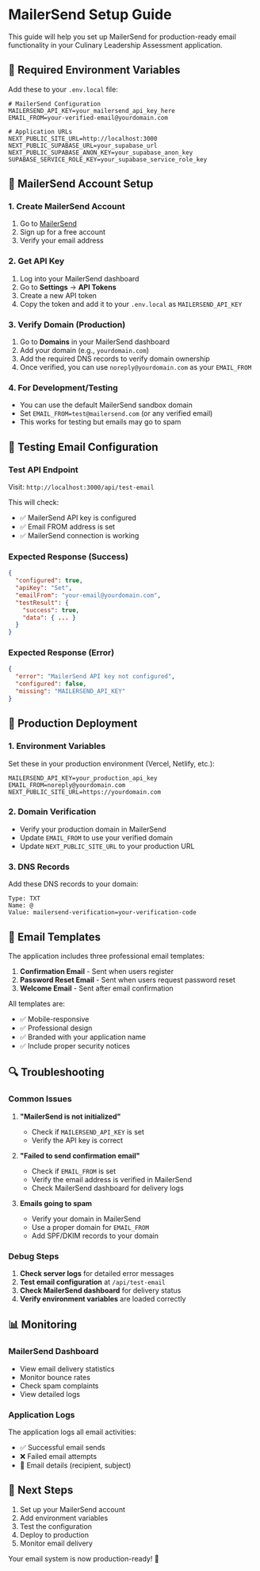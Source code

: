 # MailerSend Setup Guide

This guide will help you set up MailerSend for production-ready email functionality in your Culinary Leadership Assessment application.

## 🔧 **Required Environment Variables**

Add these to your `.env.local` file:

```env
# MailerSend Configuration
MAILERSEND_API_KEY=your_mailersend_api_key_here
EMAIL_FROM=your-verified-email@yourdomain.com

# Application URLs
NEXT_PUBLIC_SITE_URL=http://localhost:3000
NEXT_PUBLIC_SUPABASE_URL=your_supabase_url
NEXT_PUBLIC_SUPABASE_ANON_KEY=your_supabase_anon_key
SUPABASE_SERVICE_ROLE_KEY=your_supabase_service_role_key
```

## 📧 **MailerSend Account Setup**

### 1. Create MailerSend Account
1. Go to [MailerSend](https://www.mailersend.com/)
2. Sign up for a free account
3. Verify your email address

### 2. Get API Key
1. Log into your MailerSend dashboard
2. Go to **Settings** → **API Tokens**
3. Create a new API token
4. Copy the token and add it to your `.env.local` as `MAILERSEND_API_KEY`

### 3. Verify Domain (Production)
1. Go to **Domains** in your MailerSend dashboard
2. Add your domain (e.g., `yourdomain.com`)
3. Add the required DNS records to verify domain ownership
4. Once verified, you can use `noreply@yourdomain.com` as your `EMAIL_FROM`

### 4. For Development/Testing
- You can use the default MailerSend sandbox domain
- Set `EMAIL_FROM=test@mailersend.com` (or any verified email)
- This works for testing but emails may go to spam

## 🧪 **Testing Email Configuration**

### Test API Endpoint
Visit: `http://localhost:3000/api/test-email`

This will check:
- ✅ MailerSend API key is configured
- ✅ Email FROM address is set
- ✅ MailerSend connection is working

### Expected Response (Success)
```json
{
  "configured": true,
  "apiKey": "Set",
  "emailFrom": "your-email@yourdomain.com",
  "testResult": {
    "success": true,
    "data": { ... }
  }
}
```

### Expected Response (Error)
```json
{
  "error": "MailerSend API key not configured",
  "configured": false,
  "missing": "MAILERSEND_API_KEY"
}
```

## 🚀 **Production Deployment**

### 1. Environment Variables
Set these in your production environment (Vercel, Netlify, etc.):

```env
MAILERSEND_API_KEY=your_production_api_key
EMAIL_FROM=noreply@yourdomain.com
NEXT_PUBLIC_SITE_URL=https://yourdomain.com
```

### 2. Domain Verification
- Verify your production domain in MailerSend
- Update `EMAIL_FROM` to use your verified domain
- Update `NEXT_PUBLIC_SITE_URL` to your production URL

### 3. DNS Records
Add these DNS records to your domain:
```
Type: TXT
Name: @
Value: mailersend-verification=your-verification-code
```

## 📝 **Email Templates**

The application includes three professional email templates:

1. **Confirmation Email** - Sent when users register
2. **Password Reset Email** - Sent when users request password reset
3. **Welcome Email** - Sent after email confirmation

All templates are:
- ✅ Mobile-responsive
- ✅ Professional design
- ✅ Branded with your application name
- ✅ Include proper security notices

## 🔍 **Troubleshooting**

### Common Issues

1. **"MailerSend is not initialized"**
   - Check if `MAILERSEND_API_KEY` is set
   - Verify the API key is correct

2. **"Failed to send confirmation email"**
   - Check if `EMAIL_FROM` is set
   - Verify the email address is verified in MailerSend
   - Check MailerSend dashboard for delivery logs

3. **Emails going to spam**
   - Verify your domain in MailerSend
   - Use a proper domain for `EMAIL_FROM`
   - Add SPF/DKIM records to your domain

### Debug Steps

1. **Check server logs** for detailed error messages
2. **Test email configuration** at `/api/test-email`
3. **Check MailerSend dashboard** for delivery status
4. **Verify environment variables** are loaded correctly

## 📊 **Monitoring**

### MailerSend Dashboard
- View email delivery statistics
- Monitor bounce rates
- Check spam complaints
- View detailed logs

### Application Logs
The application logs all email activities:
- ✅ Successful email sends
- ❌ Failed email attempts
- 📧 Email details (recipient, subject)

## 🎯 **Next Steps**

1. Set up your MailerSend account
2. Add environment variables
3. Test the configuration
4. Deploy to production
5. Monitor email delivery

Your email system is now production-ready! 🚀

